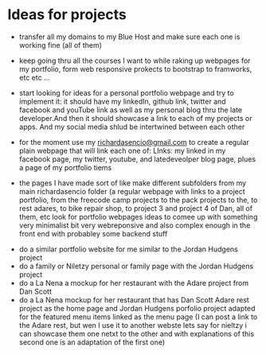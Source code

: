 # Ideas for projects

- transfer all my domains to my Blue Host and make sure each one is working fine (all of them)  

- keep going thru all the courses I want to while raking up webpages for my portfolio, form web responsive prokects to bootstrap to framworks, etc etc ... 

- start looking for ideas for a personal portfolio webpage and try to implement it: 
it should have my linkedIn, github link, twitter and facebook and youTube link as well as my personal blog thru the late developer.And then it should showcase a link to each of my projects or apps. And my social media shlud be intertwined between each other

- for the moment use my richardasencio@gmail.com to create a regular plain webpage that will link each one of:
LInks: 
my linked in 
my facebook page, my twitter, youtube, and latedeveolper blog page, plues a page of my portfolio tiems

 - the pages I have made sort of like make different subfolders from my main richardasencio folder (a regular webpage with links to a project portfolio, from the freecode camp projects to the pack projects to the, to rest adares, to bike repair shop, to project 3 and project 4 of Dan, all of them, etc 
look for portfolio webpages ideas to comee up with something very minimalist bit very webreponsive and also complex enough in the front end with probabley some backend stuff 
  
* do a similar portfolio website for me similar to the Jordan Hudgens project 
* do a family or Niletzy personal or family page with the Jordan Hudgens project
* do a La Nena a mockup for her restaurant with the Adare project from Dan Scott 
* do a La Nena mockup for her restaurant that has Dan Scott Adare rest project as 
the home page and Jordan Hudgens porfolio project adapted for the featured menu 
items linked as the menu page (I can post a link to the Adare rest, but wen I use it to another webste lets say for nieltzy i can showcase them one netxt to the other and with explanations of this second one is an adaptation of the first one)


